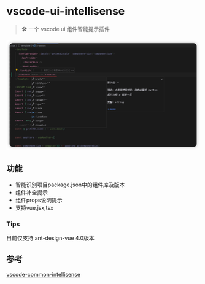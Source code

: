 # vscode-ui-intellisense

 > 🛠️ 一个 vscode ui 组件智能提示插件


<img src="./assets/preview.png" />

## 功能

  * 智能识别项目package.json中的组件库及版本
  * 组件补全提示
  * 组件props说明提示
  * 支持vue,jsx,tsx

### Tips

  目前仅支持 ant-design-vue 4.0版本


## 参考

 [vscode-common-intellisense](https://github.com/Simon-He95/vscode-common-intellisense)

